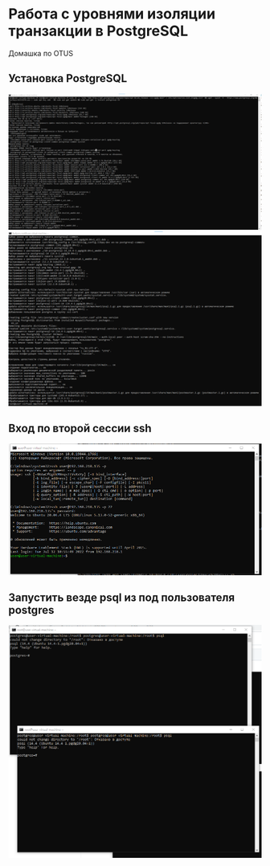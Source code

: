 # Работа с уровнями изоляции транзакции в PostgreSQL
Домашка по OTUS
## Установка PostgreSQL
![Image alt](https://github.com/Sistem-Pack/otus/blob/main/02%20lesson/%D0%A3%D1%81%D1%82%D0%B0%D0%BD%D0%BE%D0%B2%D0%BA%D0%B0%20%D0%9F%D0%BE%D1%81%D0%B3%D1%80%D0%B51.png?raw=true)
![Image alt](https://github.com/Sistem-Pack/otus/blob/main/02%20lesson/%D0%A3%D1%81%D1%82%D0%B0%D0%BD%D0%BE%D0%B2%D0%BA%D0%B0%20%D0%9F%D0%BE%D1%81%D0%B3%D1%80%D0%B52.png?raw=true)
## Вход по второй сессии ssh
![Image alt](https://github.com/Sistem-Pack/otus/blob/main/02%20lesson/%D0%92%D0%BE%D0%B9%D1%82%D0%B8%20%D0%B2%D1%82%D0%BE%D1%80%D0%B0%D1%8F%20%D1%81%D1%81%D0%B5%D1%81%D0%B8%D1%8F%20ssh.png?raw=true)
## Запустить везде psql из под пользователя postgres
![Image alt](https://github.com/Sistem-Pack/otus/blob/main/02%20lesson/%D0%B7%D0%B0%D0%BF%D1%83%D1%81%D1%82%D0%B8%D1%82%D1%8C%20%D0%B2%D0%B5%D0%B7%D0%B4%D0%B5%20%D0%BF%D0%BE%D1%81%D1%82%D0%B3%D1%80%D0%B5%D1%812.png?raw=true)
